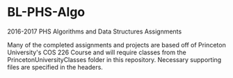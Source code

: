 # BL-PHS-Algo
2016-2017 PHS Algorithms and Data Structures Assignments

Many of the completed assignments and projects are based off of Princeton University's COS 226 Course and will require classes from the PrincetonUniversityClasses folder in this repository. Necessary supporting files are specified in the headers.
